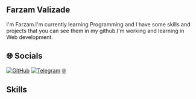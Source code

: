## Farzam Valizade
I'm Farzam.I'm currently learning Programming and  I have some skills and projects that you can see them in my github.I'm working and learning in Web development. 

## 🌐 Socials
[![GitHub](https://img.shields.io/badge/github-%23121011.svg?style=for-the-badge&logo=github&logoColor=white)](https://github.com/farzamvalizade)  [![Telegram](https://img.shields.io/badge/Telegram-2CA5E0?style=for-the-badge&logo=telegram&logoColor=white)](https://t.me/Debug_Zone)  [🌐](https://farzamvalizade.github.io)


## Skills


<!---
farzamvalizade/farzamvalizade is a ✨ special ✨ repository because its `README.md` (this file) appears on your GitHub profile.
You can click the Preview link to take a look at your changes.
--->
